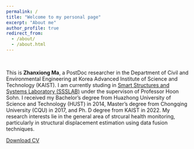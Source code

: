 ```yaml
---
permalink: /
title: "Welcome to my personal page"
excerpt: "About me"
author_profile: true
redirect_from: 
  - /about/
  - /about.html
---
```


&nbsp;

This is **Zhanxiong Ma**, a PostDoc researcher in the Department of Civil and Environmental Engineering at Korea Advanced Institute of Science and Technology (KAIST). I am currently studing in [Smart Structures and Systems Laboratory (SSSLAB)](http://ssslab.kaist.ac.kr/main/main.html) under the supervison of Professor Hoon Sohn. I received my Bachelor’s degree from Huazhong University of Science and Technology (HUST) in 2014, Master’s degree from Chongqing University (CQU) in 2017, and Ph. D degree from KAIST in 2022. My research interests lie in the general area of strcural health monitoring, particularly in structural displacement estimation using data fusion techniques. 

[Download CV](https://mazhanxiong.github.io/files/CV_EN.pdf)
